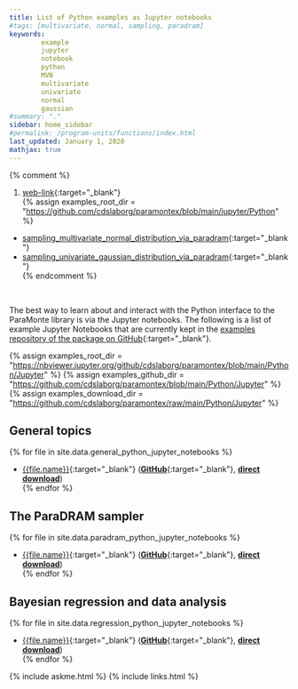```yaml
---
title: List of Python examples as Jupyter notebooks
#tags: [multivariate, normal, sampling, paradram]
keywords: 
        example
        jupyter
        notebook
        python
        MVN
        multivariate
        univariate
        normal
        gaussian
#summary: "."
sidebar: home_sidebar
#permalink: /program-units/functions/index.html
last_updated: January 1, 2020
mathjax: true
---
```

{% comment %}
1. [web-link](){:target="_blank"}  
{% assign examples_root_dir = "https://github.com/cdslaborg/paramontex/blob/main/jupyter/Python" %}
-   [sampling_multivariate_normal_distribution_via_paradram]({{examples_root_dir}}/sampling_multivariate_normal_distribution_via_paradram.ipynb){:target="_blank"}  
-   [sampling_univariate_gaussian_distribution_via_paradram]({{examples_root_dir}}/sampling_univariate_gaussian_distribution_via_paradram.ipynb){:target="_blank"}  
{% endcomment %}
<div id="toc"></div>  
<br>

The best way to learn about and interact with the Python interface to the ParaMonte library is via the Jupyter notebooks. The following is a list of example Jupyter Notebooks that are currently kept in the [examples repository of the package on GitHub](https://github.com/cdslaborg/paramontex){:target="_blank"}.  

{% assign examples_root_dir = "https://nbviewer.jupyter.org/github/cdslaborg/paramontex/blob/main/Python/Jupyter" %}
{% assign examples_github_dir = "https://github.com/cdslaborg/paramontex/blob/main/Python/Jupyter" %}
{% assign examples_download_dir = "https://github.com/cdslaborg/paramontex/raw/main/Python/Jupyter" %}

## General topics  

{% for file in site.data.general_python_jupyter_notebooks %}
-   [{{file.name}}]({{examples_root_dir}}/{{file.name}}/{{file.name}}.ipynb){:target="_blank"} ([**GitHub**]({{examples_github_dir}}/{{file.name}}/{{file.name}}.ipynb){:target="_blank"}, [**direct download**]({{examples_download_dir}}/{{file.name}}/{{file.name}}.ipynb))  
{% endfor %}

## The ParaDRAM sampler  

{% for file in site.data.paradram_python_jupyter_notebooks %}
-   [{{file.name}}]({{examples_root_dir}}/{{file.name}}/{{file.name}}.ipynb){:target="_blank"} ([**GitHub**]({{examples_github_dir}}/{{file.name}}/{{file.name}}.ipynb){:target="_blank"}, [**direct download**]({{examples_download_dir}}/{{file.name}}/{{file.name}}.ipynb))  
{% endfor %}

## Bayesian regression and data analysis  

{% for file in site.data.regression_python_jupyter_notebooks %}
-   [{{file.name}}]({{examples_root_dir}}/{{file.name}}/{{file.name}}.ipynb){:target="_blank"} ([**GitHub**]({{examples_github_dir}}/{{file.name}}/{{file.name}}.ipynb){:target="_blank"}, [**direct download**]({{examples_download_dir}}/{{file.name}}/{{file.name}}.ipynb))  
{% endfor %}

{% include askme.html %}
{% include links.html %}
